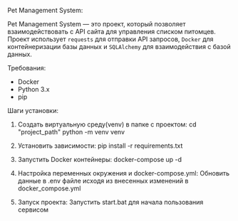 Pet Management System:

Pet Management System — это проект, который позволяет взаимодействовать с API сайта для управления списком питомцев. Проект использует `requests` для отправки API запросов, `Docker` для контейнеризации базы данных и `SQLAlchemy` для взаимодействия с базой данных.

Требования:

- Docker
- Python 3.x
- pip

Шаги установки:

1. Создать виртуальную среду(venv) в папке с проектом:
cd "project_path"
python -m venv venv

2. Установить зависимости:
pip install -r requirements.txt

3. Запустить Docker контейнеры:
docker-compose up -d

4. Настройка переменных окружения и docker-compose.yml:
Обновить данные в .env файле исходя из внесенных изменений в docker_compose.yml

5. Запуск проекта:
Запустить start.bat для начала пользования сервисом
		